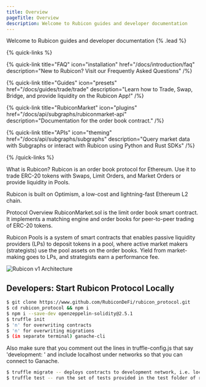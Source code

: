 ```yaml
---
title: Overview
pageTitle: Overview
description: Welcome to Rubicon guides and developer documentation
---
```


Welcome to Rubicon guides and developer documentation {% .lead %}

{% quick-links %}

{% quick-link title="FAQ" icon="installation" href="/docs/introduction/faq" description="New to Rubicon? Visit our Frequently Asked Questions" /%}

{% quick-link title="Guides" icon="presets" href="/docs/guides/trade/trade" description="Learn how to Trade, Swap, Bridge, and provide liquidity on the Rubicon App!" /%}

{% quick-link title="RubiconMarket" icon="plugins" href="/docs/api/subgraphs/rubiconmarket-api" description="Documentation for the order book contract." /%}

{% quick-link title="APIs" icon="theming" href="/docs/api/subgraphs/subgraphs" description="Query market data with Subgraphs or interact with Rubicon using Python and Rust SDKs" /%}

{% /quick-links %}

What is Rubicon?
Rubicon is an order book protocol for Ethereum. Use it to trade ERC-20 tokens with Swaps, Limit Orders, and Market Orders or provide liquidity in Pools.

Rubicon is built on Optimism, a low-cost and lightning-fast Ethereum L2 chain.

Protocol Overview
RubiconMarket.sol is the limit order book smart contract. It implements a matching engine and order books for peer-to-peer trading of ERC-20 tokens.

Rubicon Pools is a system of smart contracts that enables passive liquidity providers (LPs) to deposit tokens in a pool, where active market makers (strategists) use the pool assets on the order books. Yield from market-making goes to LPs, and strategists earn a performance fee.

![Rubicon v1 Architecture](/assets/Rubicon_v1_RubiconMarket.png)

## Developers: Start Rubicon Protocol Locally

```bash
$ git clone https://www.github.com/RubiconDeFi/rubicon_protocol.git   
$ cd rubicon_protocol && npm i
$ npm i --save-dev openzeppelin-solidity@2.5.1
$ truffle init
$ 'n' for overwriting contracts
$ 'n' for overwriting migrations
$ (in separate terminal) ganache-cli
```

Also make sure that you comment out the lines in truffle-config.js that say 'development: ' and include localhost under networks so that you can connect to Ganache.&#x20;

```bash
$ truffle migrate -- deploys contracts to development network, i.e. localhost
$ truffle test -- run the set of tests provided in the test folder of repo
```

